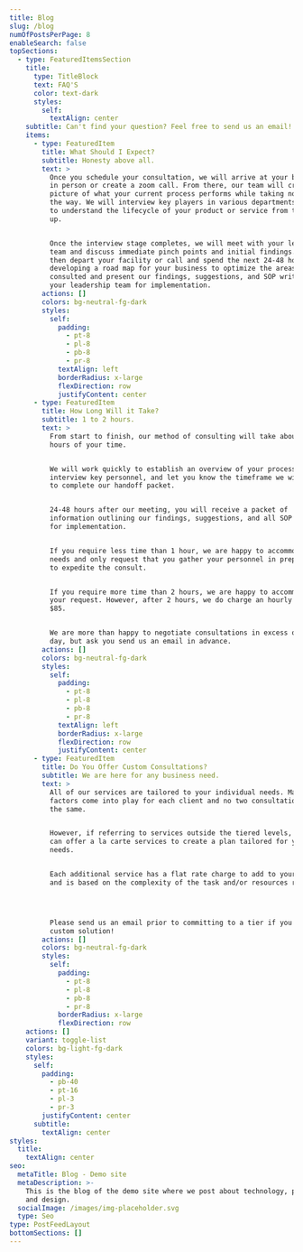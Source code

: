 ```yaml
---
title: Blog
slug: /blog
numOfPostsPerPage: 8
enableSearch: false
topSections:
  - type: FeaturedItemsSection
    title:
      type: TitleBlock
      text: FAQ'S
      color: text-dark
      styles:
        self:
          textAlign: center
    subtitle: Can't find your question? Feel free to send us an email!
    items:
      - type: FeaturedItem
        title: What Should I Expect?
        subtitle: Honesty above all.
        text: >
          Once you schedule your consultation, we will arrive at your business
          in person or create a zoom call. From there, our team will create a
          picture of what your current process performs while taking notes along
          the way. We will interview key players in various departments and work
          to understand the lifecycle of your product or service from the bottom
          up.


          Once the interview stage completes, we will meet with your leadership
          team and discuss immediate pinch points and initial findings. We will
          then depart your facility or call and spend the next 24-48 hours
          developing a road map for your business to optimize the areas we've
          consulted and present our findings, suggestions, and SOP write ups to
          your leadership team for implementation.
        actions: []
        colors: bg-neutral-fg-dark
        styles:
          self:
            padding:
              - pt-8
              - pl-8
              - pb-8
              - pr-8
            textAlign: left
            borderRadius: x-large
            flexDirection: row
            justifyContent: center
      - type: FeaturedItem
        title: How Long Will it Take?
        subtitle: 1 to 2 hours.
        text: >
          From start to finish, our method of consulting will take about 1-2
          hours of your time.


          We will work quickly to establish an overview of your processes,
          interview key personnel, and let you know the timeframe we will need
          to complete our handoff packet.


          24-48 hours after our meeting, you will receive a packet of
          information outlining our findings, suggestions, and all SOP write ups
          for implementation.


          If you require less time than 1 hour, we are happy to accommodate your
          needs and only request that you gather your personnel in preparation
          to expedite the consult.


          If you require more time than 2 hours, we are happy to accommodate
          your request. However, after 2 hours, we do charge an hourly rate of
          $85. 


          We are more than happy to negotiate consultations in excess of 1 full
          day, but ask you send us an email in advance. 
        actions: []
        colors: bg-neutral-fg-dark
        styles:
          self:
            padding:
              - pt-8
              - pl-8
              - pb-8
              - pr-8
            textAlign: left
            borderRadius: x-large
            flexDirection: row
            justifyContent: center
      - type: FeaturedItem
        title: Do You Offer Custom Consultations?
        subtitle: We are here for any business need.
        text: >
          All of our services are tailored to your individual needs. Many
          factors come into play for each client and no two consultations are
          the same.


          However, if referring to services outside the tiered levels, yes, we
          can offer a la carte services to create a plan tailored for your
          needs.


          Each additional service has a flat rate charge to add to your invoice
          and is based on the complexity of the task and/or resources required.




          Please send us an email prior to committing to a tier if you require a
          custom solution!
        actions: []
        colors: bg-neutral-fg-dark
        styles:
          self:
            padding:
              - pt-8
              - pl-8
              - pb-8
              - pr-8
            borderRadius: x-large
            flexDirection: row
    actions: []
    variant: toggle-list
    colors: bg-light-fg-dark
    styles:
      self:
        padding:
          - pb-40
          - pt-16
          - pl-3
          - pr-3
        justifyContent: center
      subtitle:
        textAlign: center
styles:
  title:
    textAlign: center
seo:
  metaTitle: Blog - Demo site
  metaDescription: >-
    This is the blog of the demo site where we post about technology, product,
    and design.
  socialImage: /images/img-placeholder.svg
  type: Seo
type: PostFeedLayout
bottomSections: []
---
```


